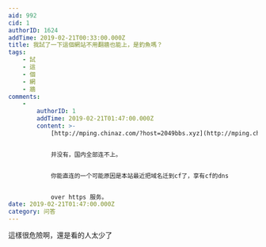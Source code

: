 ```yaml
---
aid: 992
cid: 1
authorID: 1624
addTime: 2019-02-21T00:33:00.000Z
title: 我試了一下這個網站不用翻牆也能上，是釣魚嗎？
tags:
    - 試
    - 這
    - 個
    - 網
    - 牆
comments:
    -
        authorID: 1
        addTime: 2019-02-21T01:47:00.000Z
        content: >-
            [http://mping.chinaz.com/?host=2049bbs.xyz](http://mping.chinaz.com/?host=2049bbs.xyz)


            并没有，国内全部连不上。


            你能直连的一个可能原因是本站最近把域名迁到cf了，享有cf的dns


            over https 服务。
date: 2019-02-21T01:47:00.000Z
category: 问答
---
```


這樣很危險啊，還是看的人太少了
